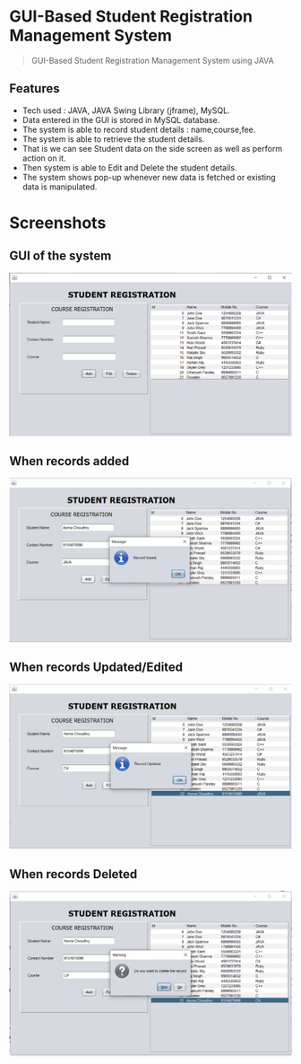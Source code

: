 
# GUI-Based Student Registration Management System 

> GUI-Based Student Registration Management System using JAVA

## Features
- Tech used : JAVA, JAVA Swing Library (jframe), MySQL.
- Data entered in the GUI is stored in MySQL database.
- The system is able to record student details : name,course,fee.    
- The system  is able to retrieve the student details.
- That is we can see Student data on the side screen as well as perform action on it.
- Then system is able to Edit and Delete the student details.
- The system shows pop-up whenever new data is fetched or existing data is manipulated.

# Screenshots

## GUI of the system

![GUI](https://github.com/DeeJae25/Student-Registration/blob/master/images/javagui.png?raw=true)

## When records added

![recAdded](https://github.com/DeeJae25/Student-Registration/blob/master/images/recAdded.png?raw=true)

## When records Updated/Edited

![recUpdate](https://github.com/DeeJae25/Student-Registration/blob/master/images/recEdit.png?raw=true)

## When records Deleted

![recDlt](https://github.com/DeeJae25/Student-Registration/blob/master/images/recDlt1.png?raw=true)




